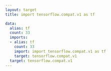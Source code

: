 ```yaml
---
layout: target
title: import tensorflow.compat.v1 as tf

data:
  alias: tf
  count: 33
  imports:
  - alias: tf
    count: 33
    import: import tensorflow.compat.v1 as tf
    target: tensorflow.compat.v1
  target: tensorflow.compat.v1
---
```

